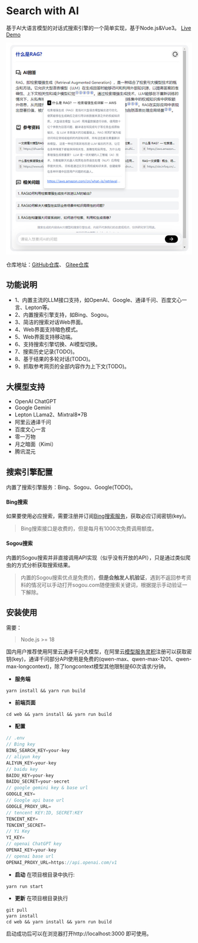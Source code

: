 # Search with AI
基于AI大语言模型的对话式搜索引擎的一个简单实现，基于Node.js&Vue3。 [Live Demo](https://isou.chat/)
<div align="center">
 <img src="./screenshot.jpg" alt="Search with AI" />
</div>

仓库地址：[GitHub仓库](https://github.com/yokingma/search_with_ai)、 [Gitee仓库](https://gitee.com/zac_ma/search_with_ai)

## 功能说明
* 1、内置主流的LLM接口支持，如OpenAI、Google、通译千问、百度文心一言、Lepton等。
* 2、内置搜索引擎支持，如Bing、Sogou。
* 3、简洁的搜索对话Web界面。
* 4、Web界面支持暗色模式。
* 5、Web界面支持移动端。
* 6、支持搜索引擎切换、AI模型切换。
* 7、搜索历史记录(TODO)。
* 8、基于结果的多轮对话(TODO)。
* 9、抓取参考网页的全部内容作为上下文(TODO)。

## 大模型支持
* OpenAI ChatGPT
* Google Gemini
* Lepton LLama2、Mixtral8*7B
* 阿里云通译千问
* 百度文心一言
* 零一万物
* 月之暗面（Kimi）
* 腾讯混元

## 搜索引擎配置
内置了搜索引擎服务：Bing、Sogou、Google(TODO)。

#### Bing搜索
如果要使用必应搜索，需要注册并订阅[Bing搜索服务](https://www.microsoft.com/en-us/bing/apis/bing-web-search-api)，获取必应订阅密钥(key)。

> Bing搜索接口是收费的，但是每月有1000次免费调用额度。

#### Sogou搜索
内置的Sogou搜索并非直接调用API实现（似乎没有开放的API），只是通过类似爬虫的方式分析获取搜索结果。
> 内置的Sogou搜索优点是免费的，**但是会触发人机验证**，遇到不返回参考资料的情况可以手动打开sogou.com随便搜索关键词，根据提示手动验证一下解除。

## 安装使用

需要：
> Node.js >= 18

国内用户推荐使用阿里云通译千问大模型，在阿里云[模型服务灵积](https://dashscope.aliyun.com/)注册可以获取密钥(key)，通译千问部分API使用是免费的(qwen-max、qwen-max-1201、qwen-max-longcontext)，除了longcontext模型其他限制是60次请求/分钟。

* **服务端**
```shell
yarn install && yarn run build
```

* **前端页面**
```shell
cd web && yarn install && yarn run build
```

* **配置**
```ts
// .env
// Bing key
BING_SEARCH_KEY=your-key
// aliyun key
ALIYUN_KEY=your-key
// baidu key
BAIDU_KEY=your-key
BAIDU_SECRET=your-secret
// google gemini key & base url
GOOGLE_KEY=
// Google api base url
GOOGLE_PROXY_URL=
// tencent KEY:ID, SECRET:KEY
TENCENT_KEY=
TENCENT_SECRET=
// Yi Key
YI_KEY=
// openai ChatGPT key
OPENAI_KEY=your-key
// openai base url
OPENAI_PROXY_URL=https://api.openai.com/v1
```

* **启动**
在项目根目录中执行:
```shell
yarn run start 
```

* **更新**
在项目根目录执行
```shell
git pull
yarn install
cd web && yarn install && yarn run build
```

启动成功后可以在浏览器打开http://localhost:3000 即可使用。
